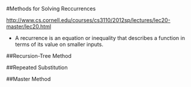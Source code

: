 #Methods for Solving Reccurrences

http://www.cs.cornell.edu/courses/cs3110/2012sp/lectures/lec20-master/lec20.html

- A recurrence is an equation or inequality that describes a function in terms of its value on smaller inputs.

##Recursion-Tree Method 

##Repeated Substitution

##Master Method
